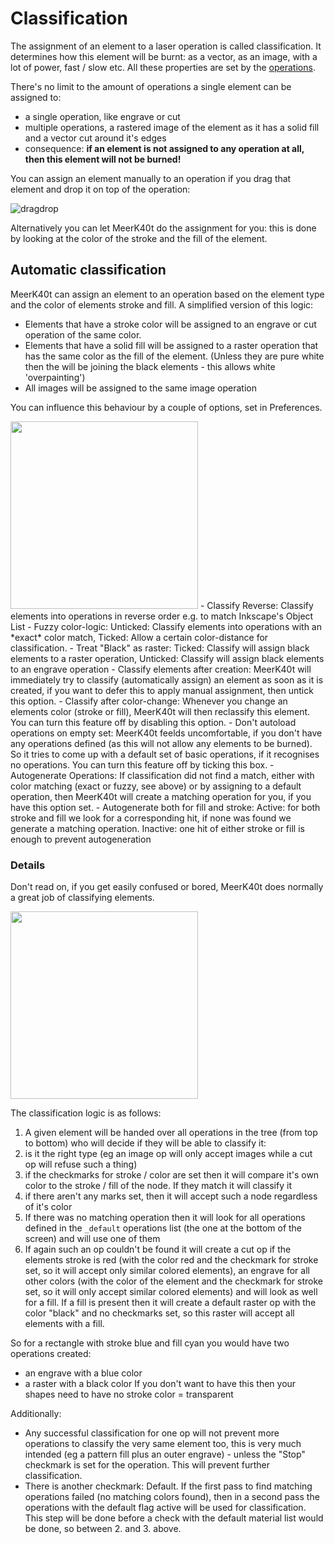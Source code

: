 # Classification
The assignment of an element to a laser operation is called classification. It determines how this element will be burnt: as a vector, as an image, with a lot of power, fast / slow etc. All these properties are set by the [operations](https://github.com/meerk40t/meerk40t/wiki/Online-Help:-OPERATIONS).

There's no limit to the amount of operations a single element can be assigned to:
- a single operation, like engrave or cut
- multiple operations, a rastered image of the element as it has a solid fill and a vector cut around it's edges
- consequence: **if an element is not assigned to any operation at all, then this element will not be burned!**

You can assign an element manually to an operation if you drag that element and drop it on top of the operation:

![dragdrop](https://github.com/meerk40t/meerk40t/assets/2670784/9661da26-0e02-4e6f-a7ef-c99928134415)

Alternatively you can let MeerK40t do the assignment for you: this is done by looking at the color of the stroke and the fill of the element.

## Automatic classification
MeerK40t can assign an element to an operation based on the element type and the color of elements stroke and fill.
A simplified version of this logic:
- Elements that have a stroke color will be assigned to an engrave or cut operation of the same color.
- Elements that have a solid fill will be assigned to a raster operation that has the same color as the fill of the element. (Unless they are pure white then the will be joining the black elements - this allows white 'overpainting')
- All images will be assigned to the same image operation

You can influence this behaviour by a couple of options, set in Preferences.

<img src="https://github.com/meerk40t/meerk40t/assets/2670784/ce5b00ab-6af6-4e1d-8ee5-2353a9cf8208" width="300">
- Classify Reverse: Classify elements into operations in reverse order e.g. to match Inkscape's Object List 
- Fuzzy color-logic: Unticked: Classify elements into operations with an *exact* color match, Ticked: Allow a certain color-distance for classification.
- Treat "Black" as raster: Ticked: Classify will assign black elements to a raster operation, Unticked: Classify will assign black elements to an engrave operation
- Classify elements after creation: MeerK40t will immediately try to classify (automatically assign) an element as soon as it is created,
if you want to defer this to apply manual assignment, then untick this option.
- Classify after color-change: Whenever you change an elements color (stroke or fill), MeerK40t will then reclassify this element. You can turn this feature off by disabling this option.
- Don't autoload operations on empty set: MeerK40t feelds uncomfortable, if you don't have any operations defined (as this will not allow any elements to be burned). So it tries to come up with a default set of basic operations, if it recognises no operations. You can turn this feature off by ticking this box.
- Autogenerate Operations: If classification did not find a match, either with color matching (exact or fuzzy, see above) or by assigning to a default operation, then MeerK40t will create a matching operation for you, if you have this option set.
- Autogenerate both  for fill and stroke: Active: for both stroke and fill we look for a corresponding hit, if none was found we generate a matching operation.
Inactive: one hit of either stroke or fill is enough to prevent autogeneration

### Details

Don't read on, if you get easily confused or bored, MeerK40t does normally a great job of classifying elements.

<img src="https://github.com/meerk40t/meerk40t/assets/2670784/8e0c2bdd-65a3-46b0-ba09-94300bcf39c9" width="300">

The classification logic is as follows:

1. A given element will be handed over all operations in the tree (from top to bottom) who will decide if they will be able to classify it:
  1. is it the right type (eg an image op will only accept images while a cut op will refuse such a thing)
  2. if the checkmarks for stroke / color are set then it will compare it's own color to the stroke / fill of the node. If they match it will classify it   
  3. if there aren't any marks set, then it will accept such a node regardless of it's color
2. If there was no matching operation then it will look for all operations defined in the ``_default`` operations list (the one at the bottom of the screen) and will use one of them
3. If again such an op couldn't be found it will create a cut op if the elements stroke is red (with the color red and the checkmark for stroke set, so it will accept only similar colored elements), an engrave for all other colors (with the color of the element and the checkmark for stroke set, so it will only accept similar colored elements) and will look as well for a fill. If a fill is present then it will create a default raster op with the color "black" and no checkmarks set, so this raster will accept all elements with a fill.

So for a rectangle with stroke blue and fill cyan you would have two operations created:
- an engrave with a blue color
- a raster with a black color
If you don't want to have this then your shapes need to have no stroke color = transparent 

Additionally:
- Any successful classification for one op will not prevent more operations to classify the very same element too, this is very much intended (eg a pattern fill plus an outer engrave) - unless the "Stop" checkmark is set for the operation. This will prevent further classification.
- There is another checkmark: Default. If the first pass to find matching operations failed (no matching colors found), then in a second pass the operations with the default flag active will be used for classification. This step will be done before a check with the default material list would be done, so between 2. and 3. above.
